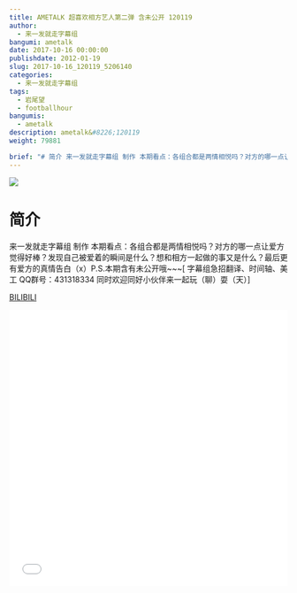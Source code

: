 ```yaml
---
title: AMETALK 超喜欢相方艺人第二弹 含未公开 120119
author: 
  - 来一发就走字幕组
bangumi: ametalk
date: 2017-10-16 00:00:00
publishdate: 2012-01-19
slug: 2017-10-16_120119_5206140
categories: 
  - 来一发就走字幕组
tags: 
  - 岩尾望
  - footballhour
bangumis: 
  - ametalk
description: ametalk&#8226;120119
weight: 79881

brief: "# 简介 来一发就走字幕组 制作 本期看点：各组合都是两情相悦吗？对方的哪一点让爱方觉得好棒？发现自己被爱着的瞬间是什么？想和相方一起做的事又是什么？最后更有爱方的真情告白（x）P.S.本期含有未公开哦~~~"
---
```


![](https://i.imgur.com/r7nVRVC.jpg)

# 简介  
来一发就走字幕组 制作 本期看点：各组合都是两情相悦吗？对方的哪一点让爱方觉得好棒？发现自己被爱着的瞬间是什么？想和相方一起做的事又是什么？最后更有爱方的真情告白（x）P.S.本期含有未公开哦~~~[ 字幕组急招翻译、时间轴、美工   QQ群号：431318334 同时欢迎同好小伙伴来一起玩（聊）耍（天）]

  [BILIBILI](https://www.bilibili.com/video/av5206140/)


<div class="vcontainer">  <iframe class='video' src="//www.bilibili.com/blackboard/player.html?aid=5206140" width="100%" height="500" frameborder="0" allowfullscreen="allowfullscreen"></iframe></div>
